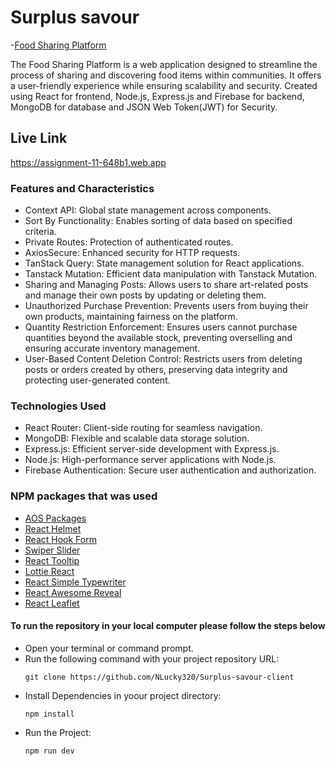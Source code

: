 # Surplus savour

-[Food Sharing Platform](https://assignment-11-648b1.web.app/)

The Food Sharing Platform is a web application designed to streamline the process of sharing and discovering food items within communities. It offers a user-friendly experience while ensuring scalability and security. Created using React for frontend, Node.js, Express.js and Firebase for backend, MongoDB for database and JSON Web Token(JWT) for Security.

## Live Link

https://assignment-11-648b1.web.app

### Features and Characteristics
 - Context API: Global state management across components.
 - Sort By Functionality: Enables sorting of data based on specified criteria.
 - Private Routes: Protection of authenticated routes.
 - AxiosSecure: Enhanced security for HTTP requests.
 - TanStack Query: State management solution for React applications.
 - Tanstack Mutation: Efficient data manipulation with Tanstack Mutation.
 - Sharing and Managing Posts: Allows users to share art-related posts and manage their own posts by updating or deleting them.
 - Unauthorized Purchase Prevention: Prevents users from buying their own products, maintaining fairness on the platform.
 - Quantity Restriction Enforcement: Ensures users cannot purchase quantities beyond the available stock, preventing overselling and ensuring accurate inventory management.
 - User-Based Content Deletion Control: Restricts users from deleting posts or orders created by others, preserving data integrity and protecting user-generated content.
   
### Technologies Used
-  React Router: Client-side routing for seamless navigation.
- MongoDB: Flexible and scalable data storage solution.
- Express.js: Efficient server-side development with Express.js.
- Node.js: High-performance server applications with Node.js.
- Firebase Authentication: Secure user authentication and authorization.


### NPM packages that was used

- [AOS Packages](https://michalsnik.github.io/aos)
- [React Helmet](https://www.npmjs.com/package/react-helmet)
- [React Hook Form](https://react-hook-form.com)
- [Swiper Slider](https://swiperjs.com)
- [React Tooltip](https://react-tooltip.com)
- [Lottie React](https://www.npmjs.com/package/lottie-react)
- [React Simple Typewriter](https://www.npmjs.com/package/react-simple-typewriter)
- [React Awesome Reveal](https://www.npmjs.com/package/react-awesome-reveal)
- [React Leaflet](https://www.npmjs.com/package/react-leaflet)

#### To run the repository in your local computer please follow the steps below
- Open your terminal or command prompt.
- Run the following command with your project repository URL: <pre>`git clone https://github.com/NLucky320/Surplus-savour-client`</pre> 
- Install Dependencies in yoour project directory:  <pre>`npm install`</pre>
- Run the Project: <pre>`npm run dev`</pre> 

